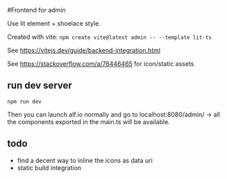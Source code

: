 #Frontend for admin

Use lit element + shoelace style.

Created with vite: `npm create vite@latest admin -- --template lit-ts`

See https://vitejs.dev/guide/backend-integration.html

See https://stackoverflow.com/a/76446465 for icon/static assets

## run dev server

`npm run dev`

Then you can launch alf.io normally and go to localhost:8080/admin/ -> all the components exported in the main.ts will be available.

## todo

 - find a decent way to inline the icons as data uri
 - static build integration